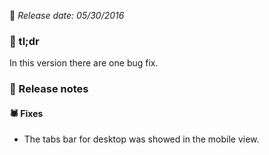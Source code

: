 <!--Version name: v1.0.51)-->
<!--Released at: 05/30/2016)-->
<!--Brief description: In this version there are one bug fix.)-->

📅 _Release date: 05/30/2016_

### 💬 tl;dr
In this version there are one bug fix.

### 📰 Release notes
#### 🕷 Fixes
* The tabs bar for desktop was showed in the mobile view.